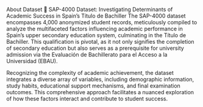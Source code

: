 About Dataset
📘 SAP-4000 Dataset: Investigating Determinants of Academic Success in Spain’s Título de Bachiller
The SAP-4000 dataset encompasses 4,000 anonymized student records, meticulously compiled to analyze the multifaceted factors influencing academic performance in Spain’s upper secondary education system, culminating in the Título de Bachiller. This qualification is pivotal, as it not only signifies the completion of secondary education but also serves as a prerequisite for university admission via the Evaluación de Bachillerato para el Acceso a la Universidad (EBAU).

Recognizing the complexity of academic achievement, the dataset integrates a diverse array of variables, including demographic information, study habits, educational support mechanisms, and final examination outcomes. This comprehensive approach facilitates a nuanced exploration of how these factors interact and contribute to student success.

